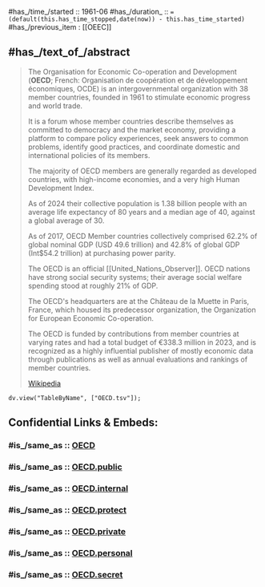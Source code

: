 ﻿---
aliases:
- "Organisation for Economic Co-operation and Development"
- "Organisation de coopération et de développement économiques"
- OCDE
TableByName:
  OECD.tsv:
    columns:
    - country
    - year
    headings: 
---

#has_/time_/started :: 1961-06 
#has_/duration_ :: `=(default(this.has_time_stopped,date(now)) - this.has_time_started)`  
#has_/previous_item : [[OEEC]] 

## #has_/text_of_/abstract  

> The Organisation for Economic Co-operation and Development 
> (**OECD**; French: Organisation de coopération et de développement économiques, OCDE) 
> is an intergovernmental organization with 38 member countries, 
> founded in 1961 to stimulate economic progress and world trade. 
> 
> It is a forum whose member countries describe themselves as 
> committed to democracy and the market economy, 
> providing a platform to compare policy experiences, seek answers to common problems, 
> identify good practices, and coordinate domestic and international policies of its members.
>
> The majority of OECD members are generally regarded as developed countries, 
> with high-income economies, and a very high Human Development Index.
>
> As of 2024 their collective population is 1.38 billion people 
> with an average life expectancy of 80 years and a median age of 40, against a global average of 30. 
> 
> As of 2017, OECD Member countries collectively comprised 
> 62.2% of global nominal GDP (USD 49.6 trillion) and 
> 42.8% of global GDP (Int$54.2 trillion) at purchasing power parity. 
> 
> The OECD is an official [[United_Nations_Observer]]. 
> OECD nations have strong social security systems; 
> their average social welfare spending stood at roughly 21% of GDP.
>
> The OECD's headquarters are at the Château de la Muette in Paris, France, 
> which housed its predecessor organization, 
> the Organization for European Economic Co-operation. 
> 
> The OECD is funded by contributions from member countries at varying rates 
> and had a total budget of €338.3 million in 2023, 
> and is recognized as a highly influential publisher of mostly economic data 
> through publications as well as annual evaluations and rankings of member countries.
>
> [Wikipedia](https://en.wikipedia.org/wiki/OECD)


```dataviewjs
dv.view("TableByName", ["OECD.tsv"]);
```


## Confidential Links & Embeds: 

### #is_/same_as :: [OECD](/_Standards/International/OECD.md) 

### #is_/same_as :: [OECD.public](/_public/International/OECD.public.md) 

### #is_/same_as :: [OECD.internal](/_internal/International/OECD.internal.md) 

### #is_/same_as :: [OECD.protect](/_protect/International/OECD.protect.md) 

### #is_/same_as :: [OECD.private](/_private/International/OECD.private.md) 

### #is_/same_as :: [OECD.personal](/_personal/International/OECD.personal.md) 

### #is_/same_as :: [OECD.secret](/_secret/International/OECD.secret.md)

